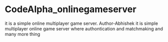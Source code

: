 # CodeAlpha_onlinegameserver
it is a  simple  online multiplayer game server.
Author-Abhishek
it is simple multiplayer online game server where authontication and  matchmaking and many more thing  
